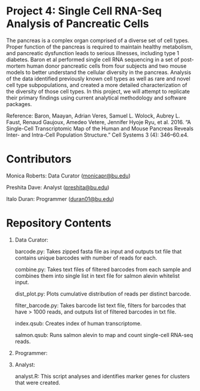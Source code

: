 # Project 4: Single Cell RNA-Seq Analysis of Pancreatic Cells

The pancreas is a complex organ comprised of a diverse set of cell types. Proper function of the pancreas is required to maintain healthy metabolism, and pancreatic dysfunction leads to serious illnesses, including type 1 diabetes. Baron et al performed single cell RNA sequencing in a set of post-mortem human donor pancreatic cells from four subjects and two mouse models to better understand the cellular diversity in the pancreas. Analysis of the data identified previously known cell types as well as rare and novel cell type subpopulations, and created a more detailed characterization of the diversity of those cell types. In this project, we will attempt to replicate their primary findings using current analytical methodology and software packages. 

Reference:
Baron, Maayan, Adrian Veres, Samuel L. Wolock, Aubrey L. Faust, Renaud Gaujoux, Amedeo Vetere, Jennifer Hyoje Ryu, et al. 2016. “A Single-Cell Transcriptomic Map of the Human and Mouse Pancreas Reveals Inter- and Intra-Cell Population Structure.” Cell Systems 3 (4): 346–60.e4.

# Contributors

Monica Roberts: Data Curator (monicapr@bu.edu)

Preshita Dave: Analyst (preshita@bu.edu)

Italo Duran: Programmer (duran01@bu.edu)

# Repository Contents

1. Data Curator:

    barcode.py: Takes zipped fasta file as input and outputs txt file that contains unique barcodes with number of reads for each.
    
    combine.py: Takes text files of filtered barcodes from each sample and combines them into single list in text file for salmon alevin whitelist input.
    
    dist_plot.py: Plots cumulative distribution of reads per distinct barcode.
    
    filter_barcode.py: Takes barcode list text file, filters for barcodes that have > 1000 reads, and outputs list of filtered barcodes in txt file.
    
    index.qsub: Creates index of human transcriptome.
    
    salmon.qsub: Runs salmon alevin to map and count single-cell RNA-seq reads.
    
2. Programmer:

3. Analyst:

    analyst.R: This script analyses and identifies marker genes for clusters that were created. 

